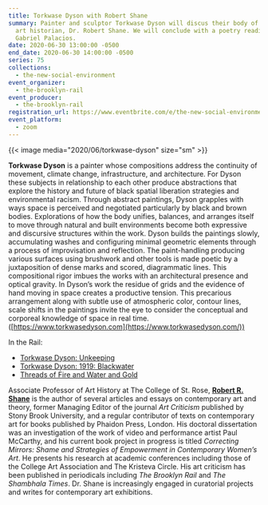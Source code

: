 ```yaml
---
title: Torkwase Dyson with Robert Shane
summary: Painter and sculptor Torkwase Dyson will discus their body of work with
  art historian, Dr. Robert Shane. We will conclude with a poetry reading from
  Gabriel Palacios.
date: 2020-06-30 13:00:00 -0500
end_date: 2020-06-30 14:00:00 -0500
series: 75
collections:
  - the-new-social-environment
event_organizer:
  - the-brooklyn-rail
event_producer:
  - the-brooklyn-rail
registration_url: https://www.eventbrite.com/e/the-new-social-environment-75-torkwase-dyson-tickets-110857202878
event_platform:
  - zoom
---
```

{{< image media="2020/06/torkwase-dyson" size="sm" >}}

**Torkwase Dyson** is a painter whose compositions address the continuity of movement, climate change, infrastructure, and architecture. For Dyson these subjects in relationship to each other produce abstractions that explore the history and future of black spatial liberation strategies and environmental racism. Through abstract paintings, Dyson grapples with ways space is perceived and negotiated particularly by black and brown bodies. Explorations of how the body unifies, balances, and arranges itself to move through natural and built environments become both expressive and discursive structures within the work. Dyson builds the paintings slowly, accumulating washes and configuring minimal geometric elements through a process of improvisation and reflection. The paint-handling producing various surfaces using brushwork and other tools is made poetic by a juxtaposition of dense marks and scored, diagrammatic lines. This compositional rigor imbues the works with an architectural presence and optical gravity. In Dyson’s work the residue of grids and the evidence of hand moving in space creates a productive tension. This precarious arrangement along with subtle use of atmospheric color, contour lines, scale shifts in the paintings invite the eye to consider the conceptual and corporeal knowledge of space in real time. ([https://www.torkwasedyson.com](https://www.torkwasedyson.com/))

In the Rail:

* [Torkwase Dyson: Unkeeping](https://brooklynrail.org/2016/04/artseen/torkwase-dyson-unkeeping)
* [Torkwase Dyson: 1919: Blackwater](https://brooklynrail.org/2019/11/artseen/Torkwase-Dyson-1919-Blackwater)
* [Threads of Fire and Water and Gold](https://brooklynrail.org/2017/05/artseen/Threads-of-Fire-and-Water-and-Gold)

Associate Professor of Art History at The College of St. Rose, **[Robert R. Shane](https://www.strose.edu/faculty-bio/robert-r-shane/)** is the author of several articles and essays on contemporary art and theory, former Managing Editor of the journal *Art Criticism* published by Stony Brook University, and a regular contributor of texts on contemporary art for books published by Phaidon Press, London. His doctoral dissertation was an investigation of the work of video and performance artist Paul McCarthy, and his current book project in progress is titled *Correcting Mirrors: Shame and Strategies of Empowerment in Contemporary Women’s Art*. He presents his research at academic conferences including those of the College Art Association and The Kristeva Circle. His art criticism has been published in periodicals including *The Brooklyn Rail* and *The Shambhala Times*. Dr. Shane is increasingly engaged in curatorial projects and writes for contemporary art exhibitions.